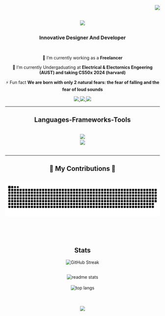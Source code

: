 <img align="right" src="https://visitor-badge.laobi.icu/badge?page_id=ZiadHAsan.ZiadHAsan" />

<h1 align="center">
    <img src="https://readme-typing-svg.herokuapp.com/?font=Righteous&size=35&center=true&vCenter=true&width=500&height=70&duration=4000&lines=Hey+There!+👋;+I'm+Ziad+Hasan!;" />
</h1>

<h3 align="center">Innovative Designer And Developer</h3>

<br/>

<div align="center">
 
 🔭 I’m currently working as a **Freelancer**
 
 🌱 I’m currently Undergaduating at **Electrical & Electornics Engeering (AUST) and taking CS50x 2024 (harvard)**


⚡ Fun fact **We are born with only 2 natural fears: the fear of falling and the fear of loud sounds**

 </div>
 
<div align="center"> 
  <a href="mailto:23ziadhasan@gmail.com">
    <img src="https://img.shields.io/badge/Gmail-333333?style=for-the-badge&logo=gmail&logoColor=red" />
  </a>
  <a href="https://www.linkedin.com/in/ziad-hasan-b63327211" >
    <img src="https://img.shields.io/badge/LinkedIn-0077B5?style=for-the-badge&logo=linkedin&logoColor=white" />
  </a>
  <a href="https://ziadhasan.github.io/portfolio/" target="_blank">
     <img src="https://img.shields.io/badge/Portfolio-FF5722?style=for-the-badge&logo=todoist&logoColor=white"/> <!-- sqlite, safari, google-chrome are other good icon options -->
  </a>
</div>

 <hr/>
 
<h2 align="center"> Languages-Frameworks-Tools </h2>
<br/>
<div align="center">
    <img src="https://skillicons.dev/icons?i=bootstrap,html,css,vscode,github,figma,tailwind,git,r" /> <br>
    <img src="https://skillicons.dev/icons?i=python,javascript,express,c,java,flask" /><br>
</div>

<br/>
<hr/>
<div align="center">
  <h2>🐍 My Contributions 🐍</h2>
  <br>
  <img alt="snake eating my contributions" src="https://raw.githubusercontent.com/ZiadHAsan/ZiadHAsan/output/github-contribution-grid-snake.svg" />
  
  <br/><br/><br/>
</div>

<div align="center">
    <h2 align="center"> Stats </h2>
<div align=center>
  <img src="https://streak-stats.demolab.com?user=ZiadHAsan&theme=onedark" alt="GitHub Streak""/>
<br/><br/>

  <img width=390 src="https://github-readme-stats.vercel.app/api?username=ZiadHAsan&count_private=true&show_icons=true&theme=react&rank_icon=github&border_radius=20" alt="readme stats" /> <br/> <br/>
  <img width=390 align="center" src="https://github-readme-stats.vercel.app/api/top-langs/?username=ZiadHAsan&hide=HTML&langs_count=8&layout=compact&theme=react&border_radius=10&size_weight=0.5&count_weight=0.5&exclude_repo=github-readme-stats" alt="top langs" />

<h1 align="center">
    <img src="https://readme-typing-svg.herokuapp.com/?font=Righteous&size=35&center=true&vCenter=true&width=500&height=70&duration=4000&lines=Contact+Me+Anytime;+I'm+Avilable+to+you!;" />
</h1>

<!---
ZiadHAsan/ZiadHAsan is a ✨ special ✨ repository because its `README.md` (this file) appears on your GitHub profile.
You can click the Preview link to take a look at your changes.
--->
